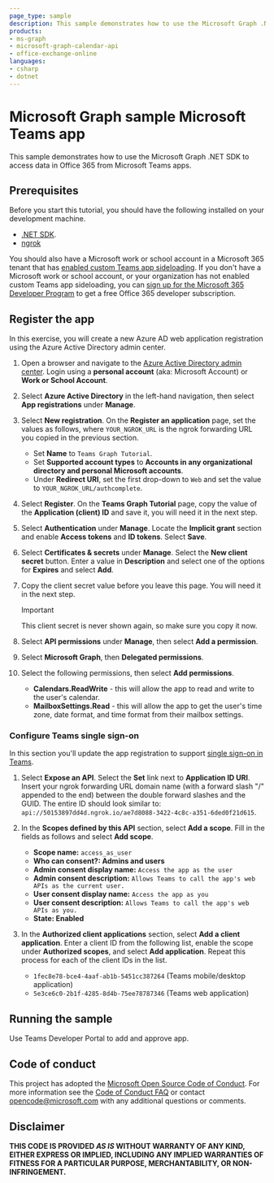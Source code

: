 ```yaml
---
page_type: sample
description: This sample demonstrates how to use the Microsoft Graph .NET SDK to access data in Office 365 from Microsoft Teams apps.
products:
- ms-graph
- microsoft-graph-calendar-api
- office-exchange-online
languages:
- csharp
- dotnet
---
```


# Microsoft Graph sample Microsoft Teams app

This sample demonstrates how to use the Microsoft Graph .NET SDK to access data in Office 365 from Microsoft Teams apps.

## Prerequisites

Before you start this tutorial, you should have the following installed on your development machine.

- [.NET SDK](https://dotnet.microsoft.com/download).
- [ngrok](https://ngrok.com/)

You should also have a Microsoft work or school account in a Microsoft 365 tenant that has [enabled custom Teams app sideloading](/microsoftteams/platform/concepts/build-and-test/prepare-your-o365-tenant#enable-custom-teams-apps-and-turn-on-custom-app-uploading). If you don't have a Microsoft work or school account, or your organization has not enabled custom Teams app sideloading, you can [sign up for the Microsoft 365 Developer Program](https://developer.microsoft.com/office/dev-program) to get a free Office 365 developer subscription.

## Register the app

In this exercise, you will create a new Azure AD web application registration using the Azure Active Directory admin center.

1. Open a browser and navigate to the [Azure Active Directory admin center](https://aad.portal.azure.com). Login using a **personal account** (aka: Microsoft Account) or **Work or School Account**.

1. Select **Azure Active Directory** in the left-hand navigation, then select **App registrations** under **Manage**.

1. Select **New registration**. On the **Register an application** page, set the values as follows, where `YOUR_NGROK_URL` is the ngrok forwarding URL you copied in the previous section.

    - Set **Name** to `Teams Graph Tutorial`.
    - Set **Supported account types** to **Accounts in any organizational directory and personal Microsoft accounts**.
    - Under **Redirect URI**, set the first drop-down to `Web` and set the value to `YOUR_NGROK_URL/authcomplete`.

1. Select **Register**. On the **Teams Graph Tutorial** page, copy the value of the **Application (client) ID** and save it, you will need it in the next step.

1. Select **Authentication** under **Manage**. Locate the **Implicit grant** section and enable **Access tokens** and **ID tokens**. Select **Save**.

1. Select **Certificates & secrets** under **Manage**. Select the **New client secret** button. Enter a value in **Description** and select one of the options for **Expires** and select **Add**.

1. Copy the client secret value before you leave this page. You will need it in the next step.

    > [!IMPORTANT]
    > This client secret is never shown again, so make sure you copy it now.

1. Select **API permissions** under **Manage**, then select **Add a permission**.

1. Select **Microsoft Graph**, then **Delegated permissions**.

1. Select the following permissions, then select **Add permissions**.

    - **Calendars.ReadWrite** - this will allow the app to read and write to the user's calendar.
    - **MailboxSettings.Read** - this will allow the app to get the user's time zone, date format, and time format from their mailbox settings.

### Configure Teams single sign-on

In this section you'll update the app registration to support [single sign-on in Teams](/microsoftteams/platform/tabs/how-to/authentication/auth-aad-sso).

1. Select **Expose an API**. Select the **Set** link next to **Application ID URI**. Insert your ngrok forwarding URL domain name (with a forward slash "/" appended to the end) between the double forward slashes and the GUID. The entire ID should look similar to: `api://50153897dd4d.ngrok.io/ae7d8088-3422-4c8c-a351-6ded0f21d615`.

1. In the **Scopes defined by this API** section, select **Add a scope**. Fill in the fields as follows and select **Add scope**.

    - **Scope name:** `access_as_user`
    - **Who can consent?: Admins and users**
    - **Admin consent display name:** `Access the app as the user`
    - **Admin consent description:** `Allows Teams to call the app's web APIs as the current user.`
    - **User consent display name:** `Access the app as you`
    - **User consent description:** `Allows Teams to call the app's web APIs as you.`
    - **State: Enabled**

1. In the **Authorized client applications** section, select **Add a client application**. Enter a client ID from the following list, enable the scope under **Authorized scopes**, and select **Add application**. Repeat this process for each of the client IDs in the list.

    - `1fec8e78-bce4-4aaf-ab1b-5451cc387264` (Teams mobile/desktop application)
    - `5e3ce6c0-2b1f-4285-8d4b-75ee78787346` (Teams web application)

## Running the sample

Use Teams Developer Portal to add and approve app.

## Code of conduct

This project has adopted the [Microsoft Open Source Code of Conduct](https://opensource.microsoft.com/codeofconduct/). For more information see the [Code of Conduct FAQ](https://opensource.microsoft.com/codeofconduct/faq/) or contact [opencode@microsoft.com](mailto:opencode@microsoft.com) with any additional questions or comments.

## Disclaimer

**THIS CODE IS PROVIDED _AS IS_ WITHOUT WARRANTY OF ANY KIND, EITHER EXPRESS OR IMPLIED, INCLUDING ANY IMPLIED WARRANTIES OF FITNESS FOR A PARTICULAR PURPOSE, MERCHANTABILITY, OR NON-INFRINGEMENT.**
